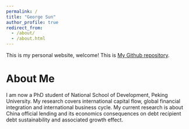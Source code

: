 ```yaml
---
permalink: /
title: "George Sun"
author_profile: true
redirect_from: 
  - /about/
  - /about.html
---
```


This is my personal website, welcome! This is [My Github repository](https://github.com/George-Sun-ECON).

About Me  
======
I am now a PhD student of National School of Development, Peking University. My research covers international capital flow, global financial integration and international business cycle. My current research is about China official lending and its economics consequences on debt recipient debt sustainability and associated growth effect.
